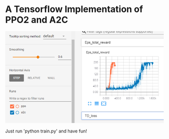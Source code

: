# A Tensorflow Implementation of PPO2 and A2C

![avatar](results/ppo.png)


Just run 'python train.py' and have fun!